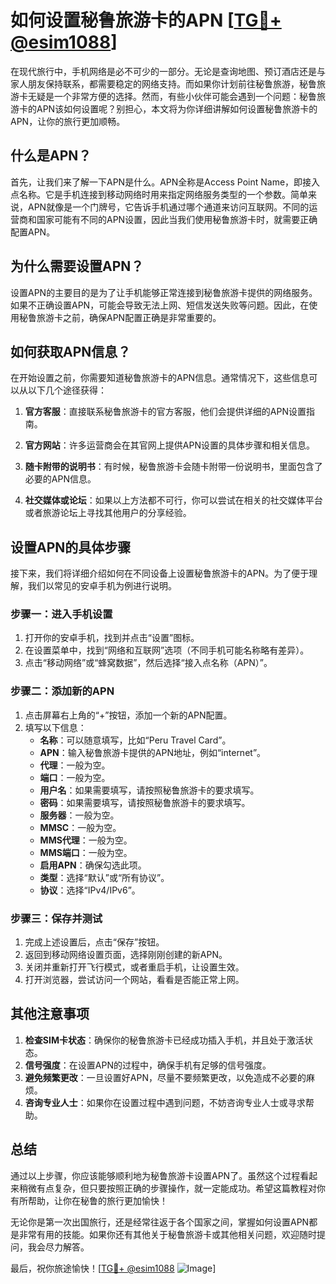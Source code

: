 # 如何设置秘鲁旅游卡的APN [[TG💪+ @esim1088](https://t.me/s/esim1088)]

在现代旅行中，手机网络是必不可少的一部分。无论是查询地图、预订酒店还是与家人朋友保持联系，都需要稳定的网络支持。而如果你计划前往秘鲁旅游，秘鲁旅游卡无疑是一个非常方便的选择。然而，有些小伙伴可能会遇到一个问题：秘鲁旅游卡的APN该如何设置呢？别担心，本文将为你详细讲解如何设置秘鲁旅游卡的APN，让你的旅行更加顺畅。

## 什么是APN？

首先，让我们来了解一下APN是什么。APN全称是Access Point Name，即接入点名称。它是手机连接到移动网络时用来指定网络服务类型的一个参数。简单来说，APN就像是一个门牌号，它告诉手机通过哪个通道来访问互联网。不同的运营商和国家可能有不同的APN设置，因此当我们使用秘鲁旅游卡时，就需要正确配置APN。

## 为什么需要设置APN？

设置APN的主要目的是为了让手机能够正常连接到秘鲁旅游卡提供的网络服务。如果不正确设置APN，可能会导致无法上网、短信发送失败等问题。因此，在使用秘鲁旅游卡之前，确保APN配置正确是非常重要的。

## 如何获取APN信息？

在开始设置之前，你需要知道秘鲁旅游卡的APN信息。通常情况下，这些信息可以从以下几个途径获得：

1. **官方客服**：直接联系秘鲁旅游卡的官方客服，他们会提供详细的APN设置指南。
   
2. **官方网站**：许多运营商会在其官网上提供APN设置的具体步骤和相关信息。

3. **随卡附带的说明书**：有时候，秘鲁旅游卡会随卡附带一份说明书，里面包含了必要的APN信息。

4. **社交媒体或论坛**：如果以上方法都不可行，你可以尝试在相关的社交媒体平台或者旅游论坛上寻找其他用户的分享经验。

## 设置APN的具体步骤

接下来，我们将详细介绍如何在不同设备上设置秘鲁旅游卡的APN。为了便于理解，我们以常见的安卓手机为例进行说明。

### 步骤一：进入手机设置

1. 打开你的安卓手机，找到并点击“设置”图标。
2. 在设置菜单中，找到“网络和互联网”选项（不同手机可能名称略有差异）。
3. 点击“移动网络”或“蜂窝数据”，然后选择“接入点名称（APN）”。

### 步骤二：添加新的APN

1. 点击屏幕右上角的“+”按钮，添加一个新的APN配置。
2. 填写以下信息：
   - **名称**：可以随意填写，比如“Peru Travel Card”。
   - **APN**：输入秘鲁旅游卡提供的APN地址，例如“internet”。
   - **代理**：一般为空。
   - **端口**：一般为空。
   - **用户名**：如果需要填写，请按照秘鲁旅游卡的要求填写。
   - **密码**：如果需要填写，请按照秘鲁旅游卡的要求填写。
   - **服务器**：一般为空。
   - **MMSC**：一般为空。
   - **MMS代理**：一般为空。
   - **MMS端口**：一般为空。
   - **启用APN**：确保勾选此项。
   - **类型**：选择“默认”或“所有协议”。
   - **协议**：选择“IPv4/IPv6”。

### 步骤三：保存并测试

1. 完成上述设置后，点击“保存”按钮。
2. 返回到移动网络设置页面，选择刚刚创建的新APN。
3. 关闭并重新打开飞行模式，或者重启手机，让设置生效。
4. 打开浏览器，尝试访问一个网站，看看是否能正常上网。

## 其他注意事项

1. **检查SIM卡状态**：确保你的秘鲁旅游卡已经成功插入手机，并且处于激活状态。
2. **信号强度**：在设置APN的过程中，确保手机有足够的信号强度。
3. **避免频繁更改**：一旦设置好APN，尽量不要频繁更改，以免造成不必要的麻烦。
4. **咨询专业人士**：如果你在设置过程中遇到问题，不妨咨询专业人士或寻求帮助。

## 总结

通过以上步骤，你应该能够顺利地为秘鲁旅游卡设置APN了。虽然这个过程看起来稍微有点复杂，但只要按照正确的步骤操作，就一定能成功。希望这篇教程对你有所帮助，让你在秘鲁的旅行更加愉快！

无论你是第一次出国旅行，还是经常往返于各个国家之间，掌握如何设置APN都是非常有用的技能。如果你还有其他关于秘鲁旅游卡或其他相关问题，欢迎随时提问，我会尽力解答。

最后，祝你旅途愉快！[[TG💪+ @esim1088](https://t.me/s/esim1088) ![Image](https://i.postimg.cc/4NQfJmqS/Snipaste-2025-05-13-00-14-12.png)]